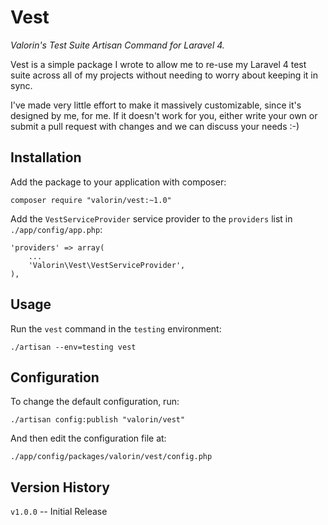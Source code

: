 # Vest
*Valorin's Test Suite Artisan Command for Laravel 4.*

Vest is a simple package I wrote to allow me to re-use my Laravel 4 test suite
across all of my projects without needing to worry about keeping it in sync.

I've made very little effort to make it massively customizable, since it's
designed by me, for me. If it doesn't work for you, either write your own
or submit a pull request with changes and we can discuss your needs :-)

Installation
------------

Add the package to your application with composer:

```
composer require "valorin/vest:~1.0"
```

Add the `VestServiceProvider` service provider to the `providers` list in `./app/config/app.php`:

```
'providers' => array(
    ...
    'Valorin\Vest\VestServiceProvider',
),
```

Usage
-----

Run the `vest` command in the `testing` environment:

```
./artisan --env=testing vest
```

Configuration
-------------

To change the default configuration, run:

```
./artisan config:publish "valorin/vest"
```

And then edit the configuration file at:

```
./app/config/packages/valorin/vest/config.php
```

Version History
---------------

`v1.0.0` -- Initial Release
